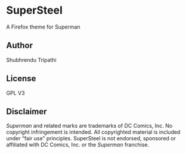 # SuperSteel
A Firefox theme for Superman

## Author
Shubhrendu Tripathi

## License
GPL V3

## Disclaimer
*Superman* and related marks are trademarks of DC Comics, Inc. No copyright infringement is intended. All copyrighted material is included under “fair use” principles. SuperSteel is not endorsed, sponsored or affiliated with DC Comics, Inc. or the *Superman* franchise.


